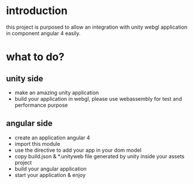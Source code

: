 # introduction

this project is purposed to allow an integration with unity webgl application in component angular 4 easily.  

# what to do?

## unity side

* make an amazing unity application
* build your application in webgl, please use webassembly for test and performance purpose

## angular side
* create an application angular 4
* import this module
* use the directive <app-unity></app-unity> to add your app in your dom model
* copy build.json & *.unityweb file generated by unity inside your assets project
* build your angular application
* start your application & enjoy